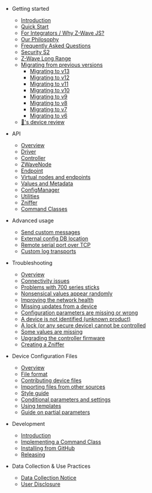- Getting started

  - [Introduction](README.md)
  - [Quick Start](getting-started/quickstart.md)
  - [For Integrators / Why Z-Wave JS?](getting-started/integrators.md)
  - [Our Philosophy](getting-started/philosophy.md)
  - [Frequently Asked Questions](getting-started/faq.md)
  - [Security S2](getting-started/security-s2.md)
  - [Z-Wave Long Range](getting-started/long-range.md)
  - [Migrating from previous versions](getting-started/migrating/)
    - [Migrating to v13](getting-started/migrating/v13.md)
    - [Migrating to v12](getting-started/migrating/v12.md)
    - [Migrating to v11](getting-started/migrating/v11.md)
    - [Migrating to v10](getting-started/migrating/v10.md)
    - [Migrating to v9](getting-started/migrating/v9.md)
    - [Migrating to v8](getting-started/migrating/v8.md)
    - [Migrating to v7](getting-started/migrating/v7.md)
    - [Migrating to v6](getting-started/migrating/v6.md)
  - [🦎's device review](getting-started/device-review.md)

- API

  - [Overview](api/overview.md)
  - [Driver](api/driver.md)
  - [Controller](api/controller.md)
  - [ZWaveNode](api/node.md)
  - [Endpoint](api/endpoint.md)
  - [Virtual nodes and endpoints](api/virtual-node-endpoint.md)
  - [Values and Metadata](api/valueid.md)
  - [ConfigManager](api/config-manager.md)
  - [Utilities](api/utils.md)
  - [Zniffer](api/zniffer.md)
  - [Command Classes](api/CCs/index.md)

- Advanced usage

  - [Send custom messages](usage/custom.md)
  - [External config DB location](usage/external-config.md)
  - [Remote serial port over TCP](usage/tcp-connection.md)
  - [Custom log transports](usage/log-transports.md)

- Troubleshooting

  - [Overview](troubleshooting/index.md)
  - [Connectivity issues](troubleshooting/connectivity-issues.md)
  - [Problems with 700 series sticks](troubleshooting/otw-upgrade.md)
  - [Nonsensical values appear randomly](troubleshooting/nonsensical-values.md)
  - [Improving the network health](troubleshooting/network-health.md)
  - [Missing updates from a device](troubleshooting/no-updates.md)
  - [Configuration parameters are missing or wrong](troubleshooting/missing-config-params.md)
  - [A device is not identified (unknown product)](troubleshooting/unidentified-device.md)
  - [A lock (or any secure device) cannot be controlled](troubleshooting/lock-uncontrollable.md)
  - [Some values are missing](troubleshooting/missing-values.md)
  - [Upgrading the controller firmware](troubleshooting/otw-upgrade.md)
  - [Creating a Zniffer](troubleshooting/zniffer.md)

- Device Configuration Files

  - [Overview](config-files/overview.md)
  - [File format](config-files/file-format.md)
  - [Contributing device files](config-files/contributing-files.md)
  - [Importing files from other sources](config-files/importing-from-others.md)
  <!-- - [Using telemetry data](config-files/using-telemetry-data.md) -->
  - [Style guide](config-files/style-guide.md)
  - [Conditional parameters and settings](config-files/conditional-settings.md)
  - [Using templates](config-files/using-templates.md)
  - [Guide on partial parameters](config-files/partial-parameters.md)

- Development

  - [Introduction](development/intro.md)
  - [Implementing a Command Class](development/implementing-cc.md)
  - [Installing from GitHub](development/installing-from-github.md)
  - [Releasing](development/releasing.md)

- Data Collection & Use Practices

  - [Data Collection Notice](data-collection/data-collection.md)
  - [User Disclosure](data-collection/user-disclosure.md)
